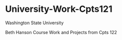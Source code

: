 # University-Work-Cpts121
Washington State University

Beth Hanson
Course Work and Projects from Cpts 122
